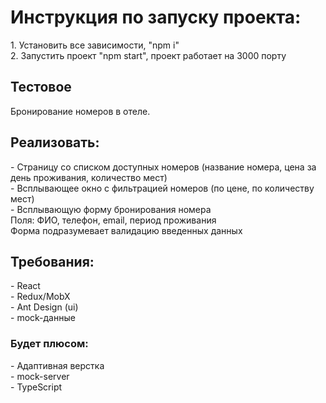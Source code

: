 <h1>Инструкция по запуску проекта:</h1>
<div>1. Установить все зависимости, "npm i"</div>
<div>2. Запустить проект "npm start", проект работает на 3000 порту</div>
<div></div>
<h2>Тестовое</h2>
<div>Бронирование номеров в отеле.</div>
<h2>Реализовать:</h2>
<div>- Страницу со списком доступных номеров (название номера, цена за день проживания, количество мест)</div>
<div>- Всплывающее окно с фильтрацией номеров (по цене, по количеству мест)</div>
<div>- Всплывающую форму бронирования номера</div>
<div>  Поля: ФИО, телефон, email, период проживания</div>
<div>  Форма подразумевает валидацию введенных данных</div>
<h2>Требования:</h2>
<div>- React</div>
<div>- Redux/MobX</div>
<div>- Ant Design (ui)</div>
<div>- mock-данные</div>
<h3>Будет плюсом:</h3>
<div>- Адаптивная верстка</div>
<div>- mock-server</div>
<div>- TypeScript</div>
